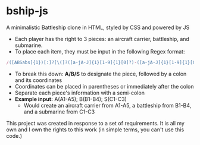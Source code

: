 # bship-js
A minimalistic Battleship clone in HTML, styled by CSS and powered by JS


- Each player has the right to 3 pieces: an aircraft carrier, battleship, and submarine.
- To place each item, they must be input in the following Regex format:
```javascript
/([ABSabs]{1})[:]?[\(]?([a-jA-J]{1}[1-9]{1}[0]?)-([a-jA-J]{1}[1-9]{1}[0]?)[\)]?/
```

- To break this down: **A/B/S** to designate the piece, followed by a colon and its coordinates
- Coordinates can be placed in parentheses or immediately after the colon
- Separate each piece's information with a semi-colon
- **Example input:** A(A1-A5); B(B1-B4); S(C1-C3)
  - Would create an aircraft carrier from A1-A5, a battleship from B1-B4, and a submarine from C1-C3

This project was created in response to a set of requirements. It is all my own and I own the rights to this work (in simple terms, you can't use this code.)

